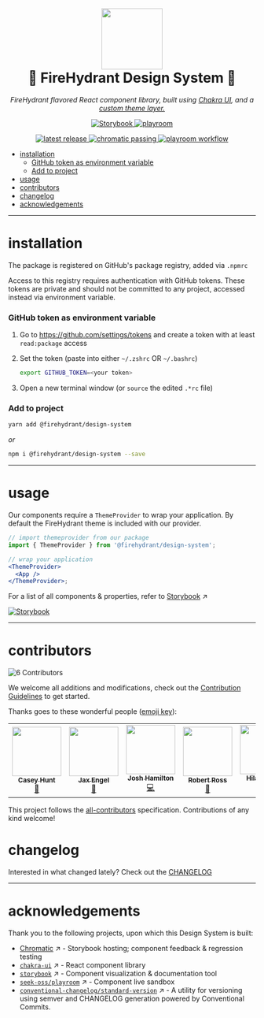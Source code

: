 <h1 align="center">
  <img src="https://static.firehydrant.io/marketing/FH_logomark_orangeRGB.png" width="124px"/><br/>
 🌈 FireHydrant Design System 🦄
</h1>

<p align="center">
    <em>FireHydrant flavored React component library, built using
      <a href="https://chakra-ui.com/">Chakra UI</a>, and a 
      <a href="https://github.com/firehydrant/design-system/blob/main/lib/theme/index.js">custom theme layer.</a>
  </em>
</p>

<p align="center">
    <a href="https://main--607731addb01d30021caeac2.chromatic.com/">
        <img src="https://raw.githubusercontent.com/storybooks/brand/master/badge/badge-storybook.svg" alt="Storybook">
    </a>
    <a href="https://firehydrant.github.io/design-system/">
        <img src="https://img.shields.io/badge/playroom-live-blueviolet" alt="playroom">
    </a>
</p>

<p align="center">
    <a href="https://firehydrant.io">
        <img src="https://img.shields.io/github/v/release/firehydrant/design-system" alt="latest release">
    </a>
    <a href="https://firehydrant.io">
        <img src="https://github.com/firehydrant/design-system/actions/workflows/chromatic.yml/badge.svg" alt="chromatic passing">
    </a>
    <a href="https://firehydrant.io">
        <img src="https://github.com/firehydrant/design-system/actions/workflows/playroom.yml/badge.svg" alt="playroom workflow">
    </a>
</p>

- [installation](#installation)
    - [GitHub token as environment variable](#github-token-as-environment-variable)
    - [Add to project](#add-to-project)
- [usage](#usage)
- [contributors](#contributors)
- [changelog](#changelog)
- [acknowledgements](#acknowledgements)

---

# installation

The package is registered on GitHub's package registry, added via `.npmrc`

Access to this registry requires authentication with GitHub tokens. These tokens are private and should not be committed to any project, accessed instead via environment variable.

### GitHub token as environment variable

1. Go to https://github.com/settings/tokens and create a token with at least `read:package` access

2. Set the token (paste into either `~/.zshrc` OR `~/.bashrc`)

   ```sh
   export GITHUB_TOKEN=<your token>
   ```

3. Open a new terminal window (or `source` the edited `.*rc` file)

### Add to project

```sh
yarn add @firehydrant/design-system
```

_or_

```sh
npm i @firehydrant/design-system --save
```

---

# usage

Our components require a `ThemeProvider` to wrap your application. By default the FireHydrant theme is included with our provider.

```jsx
// import themeprovider from our package
import { ThemeProvider } from '@firehydrant/design-system';

// wrap your application
<ThemeProvider>
  <App />
</ThemeProvider>;
```

For a list of all components & properties, refer to [Storybook][storybook] ↗️

[![Storybook](https://raw.githubusercontent.com/storybooks/brand/master/badge/badge-storybook.svg)][storybook]

---

# contributors

<!-- ALL-CONTRIBUTORS-BADGE:START - Do not remove or modify this section -->
![6 Contributors](https://img.shields.io/badge/all_contributors-6-614ab6.svg)
<!-- ALL-CONTRIBUTORS-BADGE:END -->

We welcome all additions and modifications, check out the [Contribution Guidelines](./CONTRIBUTING.md) to get started.

Thanks goes to these wonderful people ([emoji key](https://allcontributors.org/docs/en/emoji-key)):

<!-- ALL-CONTRIBUTORS-LIST:START - Do not remove or modify this section -->
<!-- prettier-ignore-start -->
<!-- markdownlint-disable -->
<table>
  <tr>
    <td align="center"><a href="http://caseymhunt.com"><img src="https://avatars.githubusercontent.com/u/2065615?v=4?s=100" width="100px;" alt=""/><br /><sub><b>Casey Hunt</b></sub></a><br /><a href="#maintenance-caseymhunt" title="Maintenance">🚧</a></td>
    <td align="center"><a href="http://jax.works"><img src="https://avatars.githubusercontent.com/u/6673768?v=4?s=100" width="100px;" alt=""/><br /><sub><b>Jax Engel</b></sub></a><br /><a href="#design-jaxatto" title="Design">🎨</a></td>
    <td align="center"><a href="https://nearbycoder.com/"><img src="https://avatars.githubusercontent.com/u/10525357?v=4?s=100" width="100px;" alt=""/><br /><sub><b>Josh Hamilton</b></sub></a><br /><a href="https://github.com/firehydrant/design-system/commits?author=nearbycoder" title="Code">💻</a></td>
    <td align="center"><a href="http://firehydrant.com"><img src="https://avatars.githubusercontent.com/u/521627?v=4?s=100" width="100px;" alt=""/><br /><sub><b>Robert Ross</b></sub></a><br /><a href="https://github.com/firehydrant/design-system/commits?author=bobbytables" title="Documentation">📖</a></td>
    <td align="center"><a href="https://github.com/hilaryBeck"><img src="https://avatars.githubusercontent.com/u/42321596?v=4?s=100" width="100px;" alt=""/><br /><sub><b>Hilary Beck</b></sub></a><br /><a href="https://github.com/firehydrant/design-system/commits?author=hilaryBeck" title="Code">💻</a></td>
    <td align="center"><a href="https://www.brianhan.co/"><img src="https://avatars.githubusercontent.com/u/4185382?v=4?s=100" width="100px;" alt=""/><br /><sub><b>Brian Han</b></sub></a><br /><a href="https://github.com/firehydrant/design-system/commits?author=hellobrian" title="Code">💻</a></td>
  </tr>
</table>

<!-- markdownlint-restore -->
<!-- prettier-ignore-end -->

<!-- ALL-CONTRIBUTORS-LIST:END -->

This project follows the [all-contributors](https://github.com/all-contributors/all-contributors) specification. Contributions of any kind welcome!

# changelog

Interested in what changed lately? Check out the [CHANGELOG](./CHANGELOG.md)

---

# acknowledgements

Thank you to the following projects, upon which this Design System is built:

- [Chromatic](https://www.chromatic.com/) ↗️ - Storybook hosting; component feedback & regression testing
- [`chakra-ui`](https://github.com/chakra-ui/chakra-ui) ↗️ - React component library
- [`storybook`](https://github.com/storybookjs/storybook) ↗️ - Component visualization & documentation tool
- [`seek-oss/playroom`](https://github.com/seek-oss/playroom) ↗️ - Component live sandbox
- [`conventional-changelog/standard-version`](https://github.com/conventional-changelog/standard-version) ↗️ - A utility for versioning using semver and CHANGELOG generation powered by Conventional Commits.

[storybook]: https://main--607731addb01d30021caeac2.chromatic.com/
[playroom]: https://firehydrant.github.io/design-system/
[release]: https://github.com/firehydrant/design-system/releases
[slack]: https://firehydrant.slack.com/archives/C01GRKLDRB9
[notion]: https://www.notion.so/firehydrant/Design-System-c4e554d509414719908eedb9dcc0c417
[clubhouse]: https://app.clubhouse.io/firehydrant/project/18818/design-system
